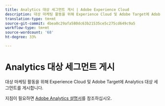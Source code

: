 ```yaml
---
title: Analytics 대상 세그먼트 게시 | Adobe Experience Cloud
description: 대상 마케팅 활동을 위해 Experience Cloud 및 Adobe Target에 Adobe Analytics 대상 세그먼트를 게시하는 방법.
translation-type: tm+mt
source-git-commit: 4bea0c29afa580dc63b21535ce5c275cd649c9a5
workflow-type: tm+mt
source-wordcount: '68'
ht-degree: 33%

---
```



# Analytics 대상 세그먼트 게시

대상 마케팅 활동을 위해 Experience Cloud 및 Adobe Target에 Analytics 대상 세그먼트를 게시합니다.

지침이 필요하면 [Adobe Analytics 설명서](https://docs.adobe.com/content/help/ko-KR/analytics/components/segmentation/segmentation-workflow/seg-publish.html)를 참조하십시오.
